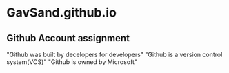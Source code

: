 # GavSand.github.io
## Github Account assignment
"Github was built by decelopers for developers"
"Github is a version control system(VCS)"
"Github is owned by Microsoft"
